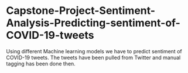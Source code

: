 # Capstone-Project-Sentiment-Analysis-Predicting-sentiment-of-COVID-19-tweets
Using different Machine learning models we have to predict sentiment of  COVID-19 tweets. The tweets have been pulled from Twitter and manual tagging has been done then.
